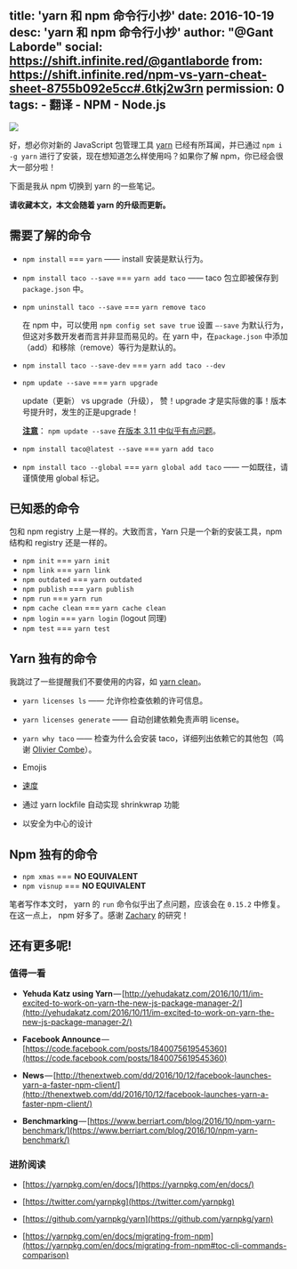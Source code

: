 title: 'yarn 和 npm 命令行小抄'
date: 2016-10-19
desc: 'yarn 和 npm 命令行小抄'
author: "@Gant Laborde"
social: https://shift.infinite.red/@gantlaborde
from: https://shift.infinite.red/npm-vs-yarn-cheat-sheet-8755b092e5cc#.6tkj2w3rn
permission: 0
tags: 
    - 翻译
    - NPM
    - Node.js
---

![](http://p0.qhimg.com/t0149afb99874e3c348.png)

好，想必你对新的 JavaScript 包管理工具 [yarn](https://github.com/yarnpkg/yarn) 已经有所耳闻，并已通过 `npm i -g yarn` 进行了安装，现在想知道怎么样使用吗？如果你了解 npm，你已经会很大一部分啦！

下面是我从 npm 切换到 yarn 的一些笔记。

**请收藏本文，本文会随着 yarn 的升级而更新。**

## 需要了解的命令

- `npm install` === `yarn` —— install 安装是默认行为。

- `npm install taco --save` === `yarn add taco` —— taco 包立即被保存到 `package.json` 中。

- `npm uninstall taco --save` === `yarn remove taco`

   在 npm 中，可以使用 `npm config set save true` 设置 `—-save` 为默认行为，但这对多数开发者而言并非显而易见的。在 yarn 中，在`package.json` 中添加（add）和移除（remove）等行为是默认的。

- `npm install taco --save-dev` === `yarn add taco --dev`

- `npm update --save` === `yarn upgrade`

   update（更新） vs upgrade（升级）， 赞！upgrade 才是实际做的事！版本号提升时，发生的正是upgrade！

   [**注意**](https://github.com/npm/npm/issues/13555)： `npm update --save` [在版本 3.11 中似乎有点问题](https://github.com/npm/npm/issues/13555)。

- `npm install taco@latest --save` === `yarn add taco`

- `npm install taco --global` === `yarn global add taco` —— 一如既往，请谨慎使用 global 标记。

## 已知悉的命令

包和 npm registry 上是一样的。大致而言，Yarn 只是一个新的安装工具，npm 结构和 registry 还是一样的。

- `npm init` === `yarn init`
- `npm link` === `yarn link`
- `npm outdated` === `yarn outdated`
- `npm publish` === `yarn publish`
- `npm run` === `yarn run`
- `npm cache clean` === `yarn cache clean`
- `npm login` === `yarn login` (logout 同理)
- `npm test` === `yarn test`

## Yarn 独有的命令

我跳过了一些提醒我们不要使用的内容，如  [yarn clean](https://yarnpkg.com/en/docs/cli/clean)。

- `yarn licenses ls`  —— 允许你检查依赖的许可信息。

- `yarn licenses generate` —— 自动创建依赖免责声明 license。

- `yarn why taco` —— 检查为什么会安装 taco，详细列出依赖它的其他包（鸣谢 [Olivier Combe](https://medium.com/u/5ae4b2205cba)）。

- Emojis

- [速度](https://yarnpkg.com/en/compare)

- 通过 yarn lockfile 自动实现 shrinkwrap 功能

- 以安全为中心的设计

## Npm 独有的命令

- `npm xmas` === **NO EQUIVALENT**
- `npm visnup` === **NO EQUIVALENT**

笔者写作本文时， yarn 的 `run` 命令似乎出了点问题，应该会在 `0.15.2` 中修复。在这一点上， npm 好多了。感谢 [Zachary](https://medium.com/u/5563771fbaad) 的研究！

## 还有更多呢!

### 值得一看

- **Yehuda Katz using Yarn** — [http://yehudakatz.com/2016/10/11/im-excited-to-work-on-yarn-the-new-js-package-manager-2/](http://yehudakatz.com/2016/10/11/im-excited-to-work-on-yarn-the-new-js-package-manager-2/)

- **Facebook Announce** — [https://code.facebook.com/posts/1840075619545360](https://code.facebook.com/posts/1840075619545360)

- **News** — [http://thenextweb.com/dd/2016/10/12/facebook-launches-yarn-a-faster-npm-client/](http://thenextweb.com/dd/2016/10/12/facebook-launches-yarn-a-faster-npm-client/)

- **Benchmarking** — [https://www.berriart.com/blog/2016/10/npm-yarn-benchmark/](https://www.berriart.com/blog/2016/10/npm-yarn-benchmark/)

### 进阶阅读

- [https://yarnpkg.com/en/docs/](https://yarnpkg.com/en/docs/)

- [https://twitter.com/yarnpkg](https://twitter.com/yarnpkg)

- [https://github.com/yarnpkg/yarn](https://github.com/yarnpkg/yarn)

- [https://yarnpkg.com/en/docs/migrating-from-npm](https://yarnpkg.com/en/docs/migrating-from-npm#toc-cli-commands-comparison)
